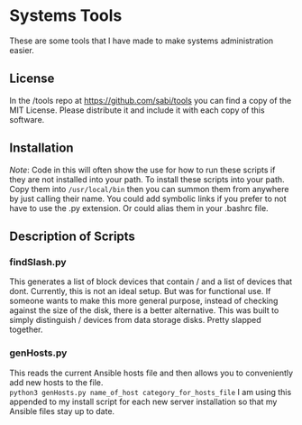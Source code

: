 # Systems Tools
These are some tools that I have made to make systems administration easier.

## License
In the /tools repo at https://github.com/sabi/tools you can find a copy of the MIT License.  Please distribute it and include it with each copy of this software.

## Installation
*Note*: Code in this will often show the use for how to run these scripts if they are not installed into your path.
To install these scripts into your path.  Copy them into `/usr/local/bin` then you can summon them from anywhere by just calling their name.
You could add symbolic links if you prefer to not have to use the .py extension.  Or could alias them in your .bashrc file.

## Description of Scripts

### findSlash.py
This generates a list of block devices that contain / and a list of devices that dont.  Currently, this is not an ideal setup. But was for functional use.
If someone wants to make this more general purpose, instead of checking against the size of the disk, there is a better alternative.  This was built to simply
distinguish / devices from data storage disks.  Pretty slapped together.

### genHosts.py
This reads the current Ansible hosts file and then allows you to conveniently add new hosts to the file.  
`python3 genHosts.py name_of_host category_for_hosts_file`
I am using this appended to my install script for each new server installation so that my Ansible files stay up to date.
